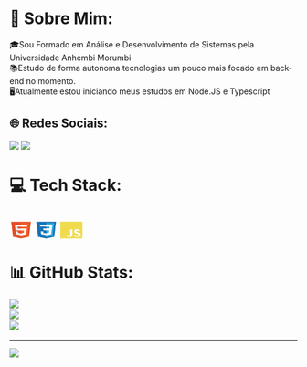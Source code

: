 # 💫 Sobre Mim:
🎓Sou Formado em Análise e Desenvolvimento de Sistemas pela Universidade Anhembi Morumbi <br>
📚Estudo de forma autonoma tecnologias um pouco mais focado em back-end no momento.<br>
🖥️Atualmente estou iniciando meus estudos em Node.JS e Typescript

## 🌐 Redes Sociais:
<div>
   <a href = "mailto:contatoryanroch321@gmail.com"><img src="https://img.shields.io/badge/-Gmail-%23333?style=for-the-badge&logo=gmail&logoColor=white" target="_blank"></a>
  <a href="https://www.linkedin.com/in/ryan-r-silva/" target="_blank"><img src="https://img.shields.io/badge/-LinkedIn-%230077B5?style=for-the-badge&logo=linkedin&logoColor=white" target="_blank"></a>
</div>

# 💻 Tech Stack:
<div style="display: inline_block"><br>
  <img align="center" alt="Rafa-HTML" height="30" width="40" src="https://raw.githubusercontent.com/devicons/devicon/master/icons/html5/html5-original.svg">
  <img align="center" alt="Rafa-CSS" height="30" width="40" src="https://raw.githubusercontent.com/devicons/devicon/master/icons/css3/css3-original.svg">  
  <img align="center" alt="Rafa-Js" height="30" width="40" src="https://raw.githubusercontent.com/devicons/devicon/master/icons/javascript/javascript-plain.svg">
</div>

# 📊 GitHub Stats:
![](https://github-readme-stats.vercel.app/api?username=Raakyo&show_icons=true&theme=dark&hide_border=false&include_all_commits=true&count_private=true)<br/>
![](https://github-readme-streak-stats.herokuapp.com/?user=Raakyo&theme=dark&hide_border=false)<br/>
![](https://github-readme-stats.vercel.app/api/top-langs/?username=Raakyo&theme=dark&hide_border=false&include_all_commits=false&count_private=true&layout=compact)

---
[![](https://visitcount.itsvg.in/api?id=Raakyo&icon=0&color=0)](https://visitcount.itsvg.in)

<!-- Proudly created with GPRM ( https://gprm.itsvg.in ) -->
